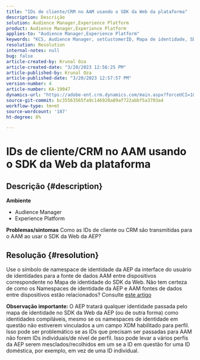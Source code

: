```yaml
---
title: "IDs de cliente/CRM no AAM usando o SDK da Web da plataforma"
description: Descrição
solution: Audience Manager,Experience Platform
product: Audience Manager,Experience Platform
applies-to: "Audience Manager,Experience Platform"
keywords: "KCS, Audience Manager, setCustomerID, Mapa de identidade, SDK da Web, AEP, ID de CRM "
resolution: Resolution
internal-notes: null
bug: false
article-created-by: Krunal Oza
article-created-date: "3/20/2023 12:56:25 PM"
article-published-by: Krunal Oza
article-published-date: "3/20/2023 12:57:57 PM"
version-number: 4
article-number: KA-19947
dynamics-url: "https://adobe-ent.crm.dynamics.com/main.aspx?forceUCI=1&pagetype=entityrecord&etn=knowledgearticle&id=b01f319b-1ec7-ed11-b597-6045bd006239"
source-git-commit: bc35563565fa9c146920a89af722abbf5a3703a4
workflow-type: tm+mt
source-wordcount: '187'
ht-degree: 8%

---
```


# IDs de cliente/CRM no AAM usando o SDK da Web da plataforma

## Descrição {#description}

<b>Ambiente</b>
- Audience Manager
- Experience Platform



<b>Problemas/sintomas</b>
Como as IDs de cliente ou CRM são transmitidas para o AAM ao usar o SDK da Web da AEP?


## Resolução {#resolution}


Use o símbolo de namespace de identidade da AEP da interface do usuário de identidades para a fonte de dados AAM entre dispositivos correspondente no Mapa de identidade do SDK da Web. Não tem certeza de como os Namespaces de identidade da AEP e AAM fontes de dados entre dispositivos estão relacionados? Consulte [este artigo](https://experienceleague.adobe.com/docs/experience-cloud-kcs/kbarticles/KA-21305.html?lang=pt-BR)

<b>Observação importante: </b>O AEP tratará qualquer identidade passada pelo mapa de identidade no SDK da Web da AEP (ou de outra forma) como identidades compiláveis, mesmo se os namespaces de identidade em questão não estiverem vinculados a um campo XDM habilitado para perfil. Isso pode ser problemático se as IDs que precisam ser passadas para AAM não forem IDs individuais/de nível de perfil. Isso pode levar a vários perfis da AEP serem mesclados/recolhidos em um se a ID em questão for uma ID doméstica, por exemplo, em vez de uma ID individual.

